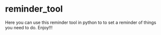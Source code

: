 # reminder_tool
Here you can use this reminder tool in python to to set a reminder of things you need to do. Enjoy!!!
